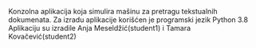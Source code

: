Konzolna aplikacija koja simulira mašinu za pretragu tekstualnih dokumenata.
Za izradu aplikacije korišćen je programski jezik Python 3.8
Aplikaciju su izradile Anja Meseldžić(student1) i Tamara Kovačević(student2)
